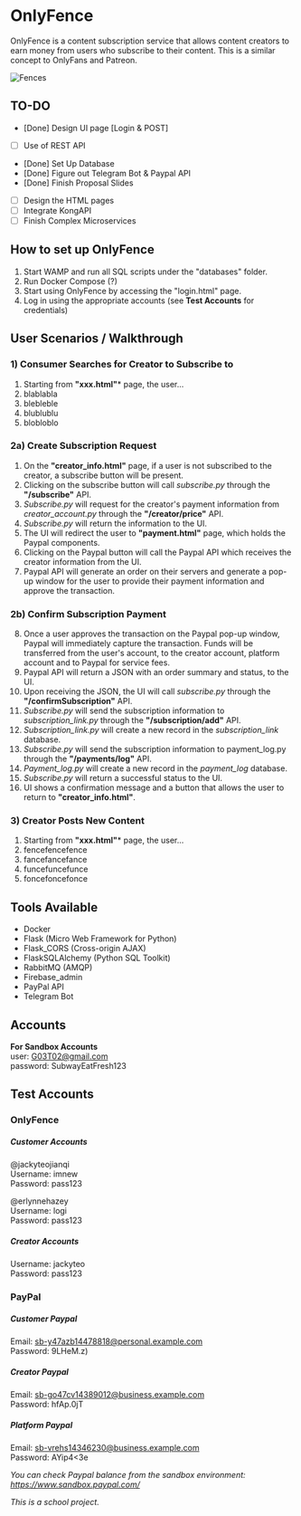# OnlyFence
OnlyFence is a content subscription service that allows content creators to earn money from users who subscribe to their content. This is a similar concept to OnlyFans and Patreon.  

![Fences](https://cdn.vox-cdn.com/thumbor/NXI3rAC_jN7zEcdUbBM4K6bbBPM=/0x0:3000x2000/1200x0/filters:focal(0x0:3000x2000):no_upscale()/cdn.vox-cdn.com/uploads/chorus_asset/file/21760265/iStock_598783266.jpg)

## TO-DO
- [Done] Design UI page [Login & POST]
- [ ] Use of REST API 
- [Done] Set Up Database 
- [Done] Figure out Telegram Bot & Paypal API
- [Done] Finish Proposal Slides
- [ ] Design the HTML pages
- [ ] Integrate KongAPI
- [ ] Finish Complex Microservices

## How to set up OnlyFence
1. Start WAMP and run all SQL scripts under the "databases" folder.
2. Run Docker Compose (?)
3. Start using OnlyFence by accessing the "login.html" page.
4. Log in using the appropriate accounts (see **Test Accounts** for credentials)

## User Scenarios / Walkthrough
### 1) Consumer Searches for Creator to Subscribe to
1. Starting from **"xxx.html"*** page, the user...
2. blablabla
3. blebleble
4. blublublu
5. blobloblo

### 2a) Create Subscription Request
  1. On the **"creator_info.html"** page, if a user is not subscribed to the creator, a subscribe button will be present.
  2. Clicking on the subscribe button will call *subscribe.py* through the **"/subscribe"** API.
  3. *Subscribe.py* will request for the creator's payment information from *creator_account.py* through the **"/creator/price"** API.
  4. *Subscribe.py* will return the information to the UI.
  5. The UI will redirect the user to **"payment.html"** page, which holds the Paypal components.
  6. Clicking on the Paypal button will call the Paypal API which receives the creator information from the UI.
  7. Paypal API will generate an order on their servers and generate a pop-up window for the user to provide their payment information and approve the transaction.

### 2b) Confirm Subscription Payment
  8. Once a user approves the transaction on the Paypal pop-up window, Paypal will immediately capture the transaction. Funds will be transferred from the user's account, to the creator account, platform account and to Paypal for service fees.
  9. Paypal API will return a JSON with an order summary and status, to the UI.
  10. Upon receiving the JSON, the UI will call *subscribe.py* through the **"/confirmSubscription"** API.
  11. *Subscribe.py* will send the subscription information to *subscription_link.py* through the **"/subscription/add"** API.
  12. *Subscription_link.py* will create a new record in the *subscription_link* database.
  13. *Subscribe.py* will send the subscription information to payment_log.py through the **"/payments/log"** API.
  14. *Payment_log.py* will create a new record in the *payment_log* database.
  15. *Subscribe.py* will return a successful status to the UI.
  16. UI shows a confirmation message and a button that allows the user to return to **"creator_info.html"**.

### 3) Creator Posts New Content
1. Starting from **"xxx.html"*** page, the user...
2. fencefencefence
3. fancefancefance
4. funcefuncefunce
5. foncefoncefonce

## Tools Available
- Docker
- Flask (Micro Web Framework for Python)
- Flask_CORS (Cross-origin AJAX)
- FlaskSQLAlchemy (Python SQL Toolkit)
- RabbitMQ (AMQP)
- Firebase_admin
- PayPal API
- Telegram Bot

## Accounts
**For Sandbox Accounts**    
user: G03T02@gmail.com  
password: SubwayEatFresh123  

## Test Accounts
### OnlyFence
##### Customer Accounts
  @jackyteojianqi  
Username: imnew  
Password: pass123  

  @erlynnehazey  
Username: logi  
Password: pass123  

##### Creator Accounts
  Username: jackyteo  
  Password: pass123  

 ### PayPal
 ##### Customer Paypal
  Email:    sb-y47azb14478818@personal.example.com  
  Password: 9LHeM.z)  
 ##### Creator Paypal
  Email:    sb-go47cv14389012@business.example.com  
  Password: hfAp.0jT
##### Platform Paypal
  Email:    sb-vrehs14346230@business.example.com  
  Password: AYip4<3e  

*You can check Paypal balance from the sandbox environment: https://www.sandbox.paypal.com/*  

*This is a school project.*
